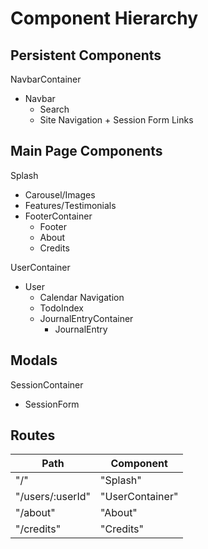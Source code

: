 # Component Hierarchy

## Persistent Components

NavbarContainer
  - Navbar
    * Search
    * Site Navigation + Session Form Links

## Main Page Components

Splash
  - Carousel/Images
  - Features/Testimonials
  - FooterContainer
    - Footer
    - About
    - Credits

UserContainer
  - User
    * Calendar Navigation
    * TodoIndex
    * JournalEntryContainer
      - JournalEntry

## Modals

SessionContainer
  - SessionForm

## Routes

|Path   | Component   |
|-------|-------------|
| "/"   | "Splash" |
| "/users/:userId" | "UserContainer" |
| "/about" | "About" |
| "/credits" | "Credits" |
